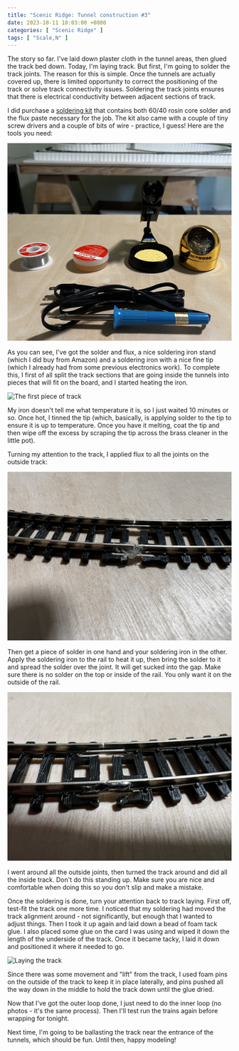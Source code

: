 ```yaml
---
title: "Scenic Ridge: Tunnel construction #3"
date: 2023-10-11 18:03:00 +0800
categories: [ "Scenic Ridge" ]
tags: [ "Scale,N" ]
---
```


The story so far.  I've laid down plaster cloth in the tunnel areas, then glued the track bed down.  Today, I'm laying track.  But first, I'm going to solder the track joints.  The reason for this is simple.  Once the tunnels are actually covered up, there is limited opportunity to correct the positioning of the track or solve track connectivity issues.  Soldering the track joints ensures that there is electrical conductivity between adjacent sections of track.

I did purchase a [soldering kit](https://www.amazon.com/gp/product/B08BL339LX/) that contains both 60/40 rosin core solder and the flux paste necessary for the job.  The kit also came with a couple of tiny screw drivers and a couple of bits of wire - practice, I guess!  Here are the tools you need:

![The tools for today](/assets/2023/10/11/img1.jpg)

As you can see, I've got the solder and flux, a nice soldering iron stand (which I did buy from Amazon) and a soldering iron with a nice fine tip (which I already had from some previous electronics work). To complete this, I first of all split the track sections that are going inside the tunnels into pieces that will fit on the board, and I started heating the iron.  

![The first piece of track](/assets/2023/10/11/img2.jpg)

My iron doesn't tell me what temperature it is, so I just waited 10 minutes or so.  Once hot, I tinned the tip (which, basically, is applying solder to the tip to ensure it is up to temperature.  Once you have it melting, coat the tip and then wipe off the excess by scraping the tip across the brass cleaner in the little pot).

Turning my attention to the track, I applied flux to all the joints on the outside track:

![Flux on the track](/assets/2023/10/11/img3.jpg)

Then get a piece of solder in one hand and your soldering iron in the other.  Apply the soldering iron to the rail to heat it up, then bring the solder to it and spread the solder over the joint.  It will get sucked into the gap.  Make sure there is no solder on the top or inside of the rail.  You only want it on the outside of the rail.

![Soldering the track](/assets/2023/10/11/img4.jpg)

I went around all the outside joints, then turned the track around and did all the inside track.  Don't do this standing up.  Make sure you are nice and comfortable when doing this so you don't slip and make a mistake.

Once the soldering is done, turn your attention back to track laying.  First off, test-fit the track one more time.  I noticed that my soldering had moved the track alignment around - not significantly, but enough that I wanted to adjust things.  Then I took it up again and laid down a bead of foam tack glue.  I also placed some glue on the card I was using and wiped it down the length of the underside of the track.  Once it became tacky, I laid it down and positioned it where it needed to go.

![Laying the track](/assets/2023/10/11/img5.jpg)

Since there was some movement and "lift" from the track, I used foam pins on the outside of the track to keep it in place laterally, and pins pushed all the way down in the middle to hold the track down until the glue dried.

Now that I've got the outer loop done, I just need to do the inner loop (no photos - it's the same process).  Then I'll test run the trains again before wrapping for tonight.

Next time, I'm going to be ballasting the track near the entrance of the tunnels, which should be fun.  Until then, happy modeling!
